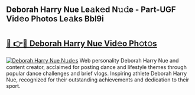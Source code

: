 ## Deborah Harry Nue Le𝚊k𝚎d N𝚞𝚍e - Part-UGF Vid𝚎o Photos Le𝚊ks Bbl9i

# <h2><a href="http://fb3dhou.evod.top/?m=Deborah+Harry+Nue">🔗 👉🔴 Deborah Harry Nue Vid𝚎o Ph𝚘t𝚘s</a></h2>

[![Deborah Harry Nue N𝚞d𝚎s](https://i.imgur.com/8V9OHl7.gif)](http://fb3dhou.evod.top/?m=Deborah+Harry+Nue)
Web personality Deborah Harry Nue and content creator, acclaimed for posting dance and lifestyle themes through popular dance challenges and brief vlogs. Inspiring athlete Deborah Harry Nue, recognized for their outstanding achievements and dedication to their sport. 
